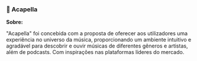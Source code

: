 <h3>🎵 Acapella</h3>

<b>Sobre: </b>

"Acapella" foi concebida com a proposta de oferecer aos utilizadores uma experiência no universo da música, proporcionando um ambiente intuitivo e agradável para descobrir e ouvir  músicas de diferentes gêneros e artistas, além de podcasts. Com inspirações nas plataformas líderes do mercado.

#
